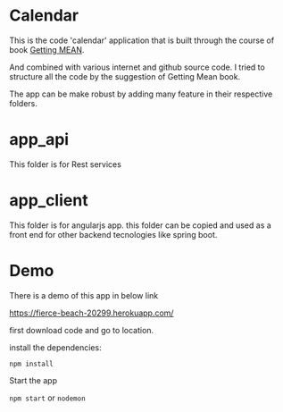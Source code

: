 # Calendar

This is the code 'calendar' application that is built through the course of book [Getting MEAN](https://www.manning.com/books/getting-mean-with-mongo-express-angular-and-node).

And combined with various internet and github source code. I tried to structure all the code by the suggestion of Getting Mean book.

The app can be make robust by adding many feature in their respective folders.

# app_api

This folder is for Rest services

# app_client

This folder is for angularjs app. this folder can be copied and used as a front end for other backend tecnologies like
spring boot.



# Demo

There is a demo of this app in below link

https://fierce-beach-20299.herokuapp.com/

first download code and go to location.

install the dependencies:

`npm install`

Start the app

`npm start`
or `nodemon`